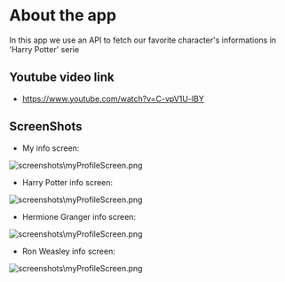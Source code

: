 # About the app

In this app we use an API to fetch our favorite character's informations in 'Harry Potter' serie

## Youtube video link

- https://www.youtube.com/watch?v=C-vpV1U-lBY

## ScreenShots

- My info screen:

![screenshots\myProfileScreen.png](https://github.com/Samer-Os/Flutter-Favorite-Harry-Potter-Character-App/blob/main/Screenshots/myProfileScreen.png)

- Harry Potter info screen:

![screenshots\myProfileScreen.png](https://github.com/Samer-Os/Flutter-Favorite-Harry-Potter-Character-App/blob/main/Screenshots/myProfileScreen.png)

- Hermione Granger info screen:

![screenshots\myProfileScreen.png](https://github.com/Samer-Os/Flutter-Favorite-Harry-Potter-Character-App/blob/main/Screenshots/myProfileScreen.png)

- Ron Weasley info screen:

![screenshots\myProfileScreen.png](https://github.com/Samer-Os/Flutter-Favorite-Harry-Potter-Character-App/blob/main/Screenshots/myProfileScreen.png)